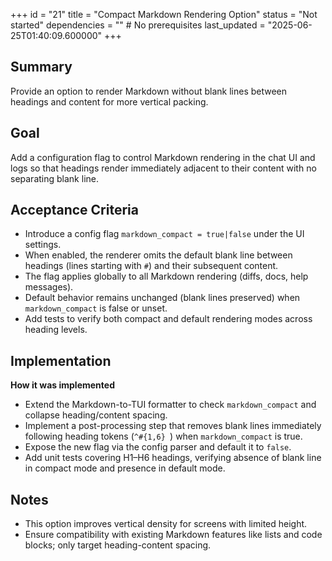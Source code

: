+++
id = "21"
title = "Compact Markdown Rendering Option"
status = "Not started"
dependencies = "" # No prerequisites
last_updated = "2025-06-25T01:40:09.600000"
+++

## Summary
Provide an option to render Markdown without blank lines between headings and content for more vertical packing.

## Goal
Add a configuration flag to control Markdown rendering in the chat UI and logs so that headings render immediately adjacent to their content with no separating blank line.

## Acceptance Criteria

- Introduce a config flag `markdown_compact = true|false` under the UI settings.
- When enabled, the renderer omits the default blank line between headings (lines starting with `#`) and their subsequent content.
- The flag applies globally to all Markdown rendering (diffs, docs, help messages).
- Default behavior remains unchanged (blank lines preserved) when `markdown_compact` is false or unset.
- Add tests to verify both compact and default rendering modes across heading levels.

## Implementation

**How it was implemented**  
- Extend the Markdown-to-TUI formatter to check `markdown_compact` and collapse heading/content spacing.
- Implement a post-processing step that removes blank lines immediately following heading tokens (`^#{1,6} `) when `markdown_compact` is true.
- Expose the new flag via the config parser and default it to `false`.
- Add unit tests covering H1–H6 headings, verifying absence of blank line in compact mode and presence in default mode.

## Notes

- This option improves vertical density for screens with limited height.
- Ensure compatibility with existing Markdown features like lists and code blocks; only target heading-content spacing.
